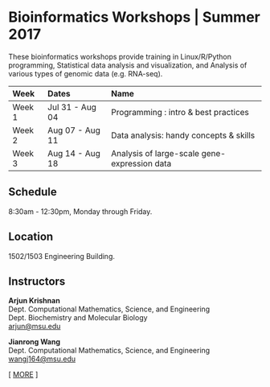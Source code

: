 # Bioinformatics Workshops | Summer 2017
These bioinformatics workshops provide training in Linux/R/Python programming, Statistical data analysis and visualization, and Analysis of various types of genomic data (e.g. RNA-seq).

Week | Dates | Name
:------ | :------ | :------
Week 1 | Jul 31 - Aug 04 | Programming : intro & best practices
Week 2 | Aug 07 - Aug 11 | Data analysis: handy concepts & skills
Week 3 | Aug 14 - Aug 18 | Analysis of large-scale gene-expression data

## Schedule
8:30am - 12:30pm, Monday through Friday.

## Location
1502/1503 Engineering Building.

## Instructors
**Arjun Krishnan**  
Dept. Computational Mathematics, Science, and Engineering  
Dept. Biochemistry and Molecular Biology  
arjun@msu.edu  

**Jianrong Wang**  
Dept. Computational Mathematics, Science, and Engineering  
wangj164@msu.edu

\[ [MORE](https://cmse.msu.edu/news-events/events/summer-2017-bioinformatics-workshops-at-msu/) ]
